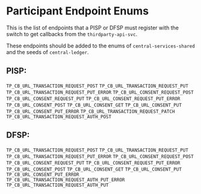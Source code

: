 # Participant Endpoint Enums

This is the list of endpoints that a PISP or DFSP must register with the switch to get callbacks from the `thirdparty-api-svc`.

These endpoints should be added to the enums of `central-services-shared` and the seeds of `central-ledger`.

## PISP:

`TP_CB_URL_TRANSACTION_REQUEST_POST`
`TP_CB_URL_TRANSACTION_REQUEST_PUT`
`TP_CB_URL_TRANSACTION_REQUEST_PUT_ERROR`
`TP_CB_URL_CONSENT_REQUEST_POST`
`TP_CB_URL_CONSENT_REQUEST_PUT`
`TP_CB_URL_CONSENT_REQUEST_PUT_ERROR`
`TP_CB_URL_CONSENT_POST`
`TP_CB_URL_CONSENT_GET`
`TP_CB_URL_CONSENT_PUT`
`TP_CB_URL_CONSENT_PUT_ERROR`
`TP_CB_URL_TRANSACTION_REQUEST_PATCH`
`TP_CB_URL_TRANSACTION_REQUEST_AUTH_POST`
## DFSP:

`TP_CB_URL_TRANSACTION_REQUEST_POST`
`TP_CB_URL_TRANSACTION_REQUEST_PUT`
`TP_CB_URL_TRANSACTION_REQUEST_PUT_ERROR`
`TP_CB_URL_CONSENT_REQUEST_POST`
`TP_CB_URL_CONSENT_REQUEST_PUT`
`TP_CB_URL_CONSENT_REQUEST_PUT_ERROR`
`TP_CB_URL_CONSENT_POST`
`TP_CB_URL_CONSENT_GET`
`TP_CB_URL_CONSENT_PUT`
`TP_CB_URL_CONSENT_PUT_ERROR`
`TP_CB_URL_TRANSACTION_REQUEST_AUTH_PUT_ERROR`
`TP_CB_URL_TRANSACTION_REQUEST_AUTH_PUT`
